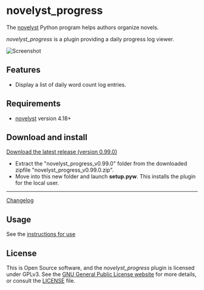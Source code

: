 # novelyst_progress

The [novelyst](https://peter88213.github.io/novelyst/) Python program helps authors organize novels.  

*novelyst_progress* is a plugin providing a daily progress log viewer. 

![Screenshot](Screenshots/screen01.png)

## Features

- Display a list of daily word count log entries.

## Requirements

- [novelyst](https://peter88213.github.io/novelyst/) version 4.18+

## Download and install

[Download the latest release (version 0.99.0)](https://github.com/peter88213/noveltree_progress/raw/main/dist/novelyst_progress_v0.99.0.zip)

- Extract the "novelyst_progress_v0.99.0" folder from the downloaded zipfile "novelyst_progress_v0.99.0.zip".
- Move into this new folder and launch **setup.pyw**. This installs the plugin for the local user.

---

[Changelog](changelog)

## Usage

See the [instructions for use](usage)

## License

This is Open Source software, and the *novelyst_progress* plugin is licensed under GPLv3. See the
[GNU General Public License website](https://www.gnu.org/licenses/gpl-3.0.en.html) for more
details, or consult the [LICENSE](https://github.com/peter88213/noveltree_progress/blob/main/LICENSE) file.
